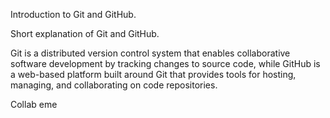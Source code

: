 Introduction to Git and GitHub.

Short explanation of Git and GitHub.

Git is a distributed version control system that enables collaborative software development by 
tracking changes to source code, while GitHub is a web-based platform built around Git that provides 
tools for hosting, managing, and collaborating on code repositories.


Collab eme
